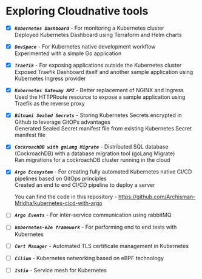 # Exploring Cloudnative tools

- [x] ***`Kubernetes Dashboard`*** - For monitoring a Kubernetes cluster \
	Deployed Kubernetes Dashboard using Terraform and Helm charts

- [x] ***`DevSpace`*** - For Kubernetes native development workflow \
	Experimented with a simple Go application

- [x] ***`Traefik`*** - For exposing applications outside the Kubernetes cluster \
	Exposed Traefik Dashboard itself and another sample application using Kubernetes Ingress provider

- [x] ***`Kubernetes Gateway API`*** - Better replacement of NGINX and Ingress \
	Used the HTTPRoute resource to expose a sample application using Traefik as the reverse proxy

- [x] ***`Bitnami Sealed Secrets`*** - Storing Kubernetes Secrets encrypted in Github to leverage GitOPs advantages \
	Generated Sealed Secret manifest file from existing Kubernetes Secret manifest file

- [x] ***`CockroachDB with goLang Migrate`*** - Distributed SQL database (CockroachDB) with a database migration tool (goLang Migrate) \
	Ran migrations for a cockroachDB cluster running in the cloud

- [x] ***`Argo Ecosystem`*** - For creating fully automated Kubernetes native CI/CD pipelines based on GitOps principles \
	Created an end to end CI/CD pipeline to deploy a server

	You can find the code in this repository - https://github.com/Archisman-Mridha/kubernetes-cicd-with-argo

- [ ] ***`Argo Events`*** - For inter-service communication using rabbitMQ

- [ ] ***`kubernetes-e2e framework`*** - For performing end to end tests with Kubernetes

- [ ] ***`Cert Manager`*** - Automated TLS certificate management in Kubernetes

- [ ] ***`Cilium`*** - Kubernetes networking based on eBPF technology

- [ ] ***`Istio`*** - Service mesh for Kubernetes